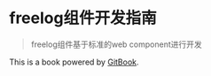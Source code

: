 # freelog组件开发指南

> freelog组件基于标准的web component进行开发

This is a book powered by [GitBook](https://github.com/GitbookIO/gitbook).
